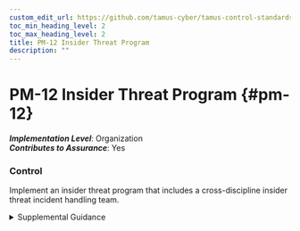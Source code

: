 ```yaml
---
custom_edit_url: https://github.com/tamus-cyber/tamus-control-standards/tree/main/content/tamus.edu/TAMUS_profile.yaml
toc_min_heading_level: 2
toc_max_heading_level: 2
title: PM-12 Insider Threat Program
description: ""
---
```


# PM-12 Insider Threat Program {#pm-12}

_**Implementation Level**_: Organization\
_**Contributes to Assurance**_: Yes

### Control

Implement an insider threat program that includes a cross-discipline insider threat incident handling team.


<details><summary>Supplemental Guidance</summary>Organizations that handle classified information are required, under Executive Order 13587 [EO 13587](#0af071a6-cf8e-48ee-8c82-fe91efa20f94) and the National Insider Threat Policy [ODNI NITP](#06d74ea9-2178-449c-a9c5-b2980f804ac8) , to establish insider threat programs. The same standards and guidelines that apply to insider threat programs in classified environments can also be employed effectively to improve the security of controlled unclassified and other information in non-national security systems. Insider threat programs include controls to detect and prevent malicious insider activity through the centralized integration and analysis of both technical and nontechnical information to identify potential insider threat concerns. A senior official is designated by the department or agency head as the responsible individual to implement and provide oversight for the program. In addition to the centralized integration and analysis capability, insider threat programs require organizations to prepare department or agency insider threat policies and implementation plans, conduct host-based user monitoring of individual employee activities on government-owned classified computers, provide insider threat awareness training to employees, receive access to information from offices in the department or agency for insider threat analysis, and conduct self-assessments of department or agency insider threat posture.<br/><br/>Insider threat programs can leverage the existence of incident handling teams that organizations may already have in place, such as computer security incident response teams. Human resources records are especially important in this effort, as there is compelling evidence to show that some types of insider crimes are often preceded by nontechnical behaviors in the workplace, including ongoing patterns of disgruntled behavior and conflicts with coworkers and other colleagues. These precursors can guide organizational officials in more focused, targeted monitoring efforts. However, the use of human resource records could raise significant concerns for privacy. The participation of a legal team, including consultation with the senior agency official for privacy, ensures that monitoring activities are performed in accordance with applicable laws, executive orders, directives, regulations, policies, standards, and guidelines.</details>
